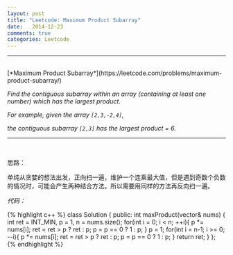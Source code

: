 ```yaml
---
layout: post
title: "Leetcode: Maximum Product Subarray"
date:   2014-12-23
comments: true
categories: Leetcode
---
```


***
<br />
[*Maximum Product Subarray*](https://leetcode.com/problems/maximum-product-subarray/)

*Find the contiguous subarray within an array (containing at least one number) which has the largest product.*

*For example, given the array `[2,3,-2,4]`,*

*the contiguous subarray `[2,3]` has the largest product = 6.*

***
<br />

思路：

单纯从贪婪的想法出发，正向扫一遍，维护一个连乘最大值，但是遇到奇数个负数的情况时，可能会产生两种结合方法。所以需要用同样的方法再反向扫一遍。

*代码：*

{% highlight c++ %}
class Solution {
public:
    int maxProduct(vector<int>& nums) {
        int ret = INT_MIN, p = 1, n = nums.size();
        for(int i = 0; i < n; ++i){
            p *= nums[i];
            ret = ret > p ? ret : p;
            p = p == 0 ? 1 : p;
        }
        p = 1;
        for(int i = n-1; i >= 0; --i){
            p *= nums[i];
            ret = ret > p ? ret : p;
            p = p == 0 ? 1 : p;
        }
        return ret;
    }
};
{% endhighlight %}


